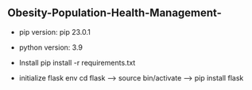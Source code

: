 ## Obesity-Population-Health-Management-

- pip version: pip 23.0.1

- python version: 3.9

- Install pip install -r requirements.txt

- initialize flask env
    cd flask --> source bin/activate --> pip install flask

